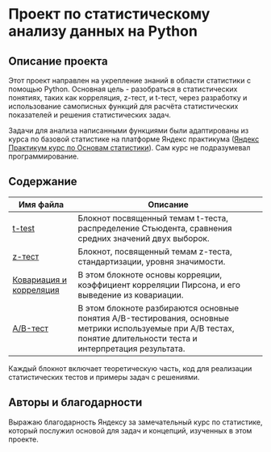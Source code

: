 
# Проект по статистическому анализу данных на Python

## Описание проекта

Этот проект направлен на укрепление знаний в области статистики с помощью Python. Основная цель - разобраться в статистических понятиях, таких как корреляция, z-тест, и t-тест, через разработку и использование самописных функций для расчёта статистических показателей и решения статистических задач. 

Задачи для анализа написанными функциями были адаптированы из курса по базовой статистике на платформе Яндекс практикума ([Яндекс Практикум курс по Основам статистики](https://practicum.yandex.ru/profile/statistics-basic/)). Сам курс не подразумевал программирование.

## Содержание


| Имя файла                  | Описание                                                                 |
|----------------------------|--------------------------------------------------------------------------|
| [t-test](https://github.com/trutneva-k/statistics/blob/main/02%20t-test.ipynb)    | Блокнот посвященный темам t-теста, распределение Стьюдента, сравнения средних значений двух выборок. |
| [z-тест](https://github.com/trutneva-k/statistics/blob/main/01%20Z-test.ipynb)    | Блокнот, посвященный темам z-теста, стандартизации, уровня значимости. |
| [Ковариация и корреляция](https://github.com/trutneva-k/statistics/blob/main/00%20covariation.ipynb) | В этом блокноте основы корреяции, коэффициент корреляции Пирсона, и его выведение из ковариации. | 
| [A/B-тест]([https://github.com/trutneva-k/statistics/blob/main/00%20covariation.ipynb](https://nbviewer.org/github/trutneva-k/statistics/blob/d98924eafde216ac645bb4753f9b65668029069d/03%20A_%D0%92-%D1%82%D0%B5%D1%81%D1%82.ipynb)) | В этом блокноте разбираются основные понятия A/B-тестирования, основные метрики используемые при А/В тестах, понятие длительности теста и интерпретация результата. | 



Каждый блокнот включает теоретическую часть, код для реализации статистических тестов и примеры задач с решениями.



## Авторы и благодарности

Выражаю благодарность Яндексу за замечательный курс по статистике, который послужил основой для задач и концепций, изученных в этом проекте.
